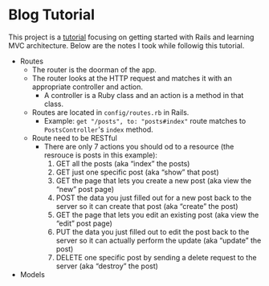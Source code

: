 # Blog Tutorial
This project is a [tutorial](https://guides.rubyonrails.org/getting_started.html) focusing on getting started with Rails and learning MVC architecture. Below are the notes I took while followig this tutorial. 

- Routes
    - The router is the doorman of the app. 
    - The router looks at the HTTP request and matches it with an appropriate controller and action.
        - A controller is a Ruby class and an action is a method in that class.
    - Routes are located in `config/routes.rb` in Rails.
        - Example: 
        `get "/posts", to: "posts#index"` route matches to
        `PostsController`'s `index` method.
    - Route need to be RESTful
         - There are only 7 actions you should od to a resource (the resrouce is posts in this example):
            1. GET all the posts (aka “index” the posts)
            2. GET just one specific post (aka “show” that post)
            3. GET the page that lets you create a new post (aka view the “new” post page)
            4. POST the data you just filled out for a new post back to the server so it can create that post (aka “create” the post)
            5. GET the page that lets you edit an existing post (aka view the “edit” post page)
            6. PUT the data you just filled out to edit the post back to the server so it can actually perform the update (aka “update” the post)
            7. DELETE one specific post by sending a delete request to the server (aka “destroy” the post)
- Models

